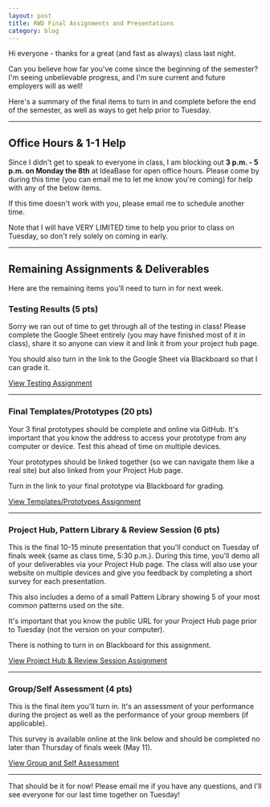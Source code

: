 ```yaml
---
layout: post
title: RWD Final Assignments and Presentations
category: blog
---
```


Hi everyone - thanks for a great (and fast as always) class last night.

Can you believe how far you've come since the beginning of the semester?  I'm seeing unbelievable progress, and I'm sure current and future employers will as well!

Here's a summary of the final items to turn in and complete before the end of the semester, as well as ways to get help prior to Tuesday.

---

## Office Hours & 1-1 Help

Since I didn't get to speak to everyone in class, I am blocking out **3 p.m. - 5 p.m. on Monday the 8th** at IdeaBase for open office hours.  Please come by during this time (you can email me to let me know you're coming) for help with any of the below items.  

If this time doesn't work with you, please email me to schedule another time.  

Note that I will have VERY LIMITED time to help you prior to class on Tuesday, so don't rely solely on coming in early.

---

## Remaining Assignments & Deliverables

Here are the remaining items you'll need to turn in for next week.  

### Testing Results (5 pts)

Sorry we ran out of time to get through all of the testing in class!  Please complete the Google Sheet entirely (you may have finished most of it in class), share it so anyone can view it and link it from your project hub page.  

You should also turn in the link to the Google Sheet via Blackboard so that I can grade it.  

<a href="http://rwdkent.com/class/assignments/testing" class="button small">View Testing Assignment</a>

---

### Final Templates/Prototypes (20 pts)

Your 3 final prototypes should be complete and online via GitHub.  It's important that you know the address to access your prototype from any computer or device.  Test this ahead of time on multiple devices.  

Your prototypes should be linked together (so we can navigate them like a real site) but also linked from your Project Hub page.

Turn in the link to your final prototype via Blackboard for grading.

<a href="http://rwdkent.com/class/assignments/templates" class="button small">View Templates/Prototypes Assignment</a>

---

### Project Hub, Pattern Library & Review Session (6 pts)

This is the final 10-15 minute presentation that you'll conduct on Tuesday of finals week (same as class time, 5:30 p.m.).  During this time, you'll demo all of your deliverables via your Project Hub page.  The class will also use your website on multiple devices and give you feedback by completing a short survey for each presentation.

This also includes a demo of a small Pattern Library showing 5 of your most common patterns used on the site.  

It's important that you know the public URL for your Project Hub page prior to Tuesday (not the version on your computer).  

There is nothing to turn in on Blackboard for this assignment.

<a href="http://rwdkent.com/class/assignments/timeline-presentation" class="button small">View Project Hub & Review Session Assignment</a>

---

### Group/Self Assessment (4 pts)

This is the final item you'll turn in.  It's an assessment of your performance during the project as well as the performance of your group members (if applicable).

This survey is available online at the link below and should be completed no later than Thursday of finals week (May 11).  

<a href="http://rwdkent.com/class/assignments/assessment" class="button small">View Group and Self Assessment</a>

----

That should be it for now!  Please email me if you have any questions, and I'll see everyone for our last time together on Tuesday!
